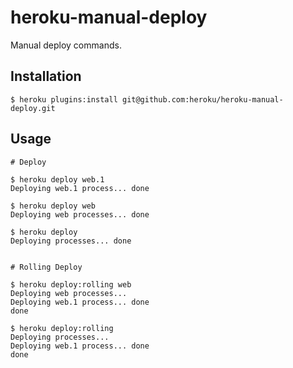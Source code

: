 # heroku-manual-deploy

Manual deploy commands.

## Installation

```
$ heroku plugins:install git@github.com:heroku/heroku-manual-deploy.git
```

## Usage

```
# Deploy

$ heroku deploy web.1
Deploying web.1 process... done

$ heroku deploy web
Deploying web processes... done

$ heroku deploy
Deploying processes... done


# Rolling Deploy

$ heroku deploy:rolling web
Deploying web processes...
Deploying web.1 process... done
done

$ heroku deploy:rolling
Deploying processes...
Deploying web.1 process... done
done
```